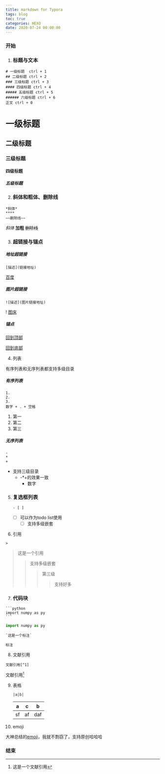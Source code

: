```yaml
---
title: markdown for Typora
tags: blog
toc: true
categories: HEXO
date: 2020-07-24 00:00:00
---
```



### 开始

1. ### 标题与文本

```
# 一级标题  ctrl + 1
## 二级标题	ctrl + 2
### 三级标题 ctrl + 3
#### 四级标题 ctrl + 4
##### 五级标题 ctrl + 5
###### 六级标题 ctrl + 6
正文 ctrl + 0
```

# 一级标题

## 二级标题 <!-- more -->

### 三级标题

#### 四级标题

##### 五级标题



2. ### 斜体和粗体、删除线

```
*斜体*
****
~~删除线~~
```

*斜体*
**加粗**
~~删除线~~



3. ### 超链接与锚点

##### 地址超链接

```
[描述](链接地址)
```

[百度](www.baidu.com)



##### 图片超链接

```
![描述](图片链接地址) 
```

! [图床](https://www.baidu.com/img/PCtm_d9c8750bed0b3c7d089fa7d55720d6cf.png)

##### 锚点

[回到顶部](#开始)

[回到底部](#结束)



4. 列表

有序列表和无序列表都支持多级目录

##### 有序列表

```
1. 
2. 
3.
数字 + . + 空格
```

1. 第一
2. 第二
3. 第三

##### 无序列表

```
-
*
+
```

* 支持三级目录
  + -*+的效果一致
    + 数字



5. ### 复选框列表

   ```
   - [ ]  
   ```

   - [ ] 可以作为todo list使用
     - [ ] 支持多级嵌套

6. 引用

```
> 
```

> 这是一个引用
>
> > 支持多级嵌套
> >
> > > 第三级
> > >
> > > > 支持好多



7. ### 代码块

```
```python
import numpy as py
​```
```



```python
import numpy as py
```



```
`这是一个标注`
```



`标注`



8. 文献引用

```
文献引用[^1]
```

文献引用[^1]



9. 表格

   ```
   |a|b|
   ```

   

   | a    | c    | b    |
   | ---- | ---- | ---- |
   | sf   | af   | daf  |

   



10. emoji

大神总结的[emoji](https://github.com/gnipbao/markdown-handbook/blob/master/emoji.md)，我就不剽窃了，支持原创哈哈哈



### 结束

[^1]: 这是一个文献引用
